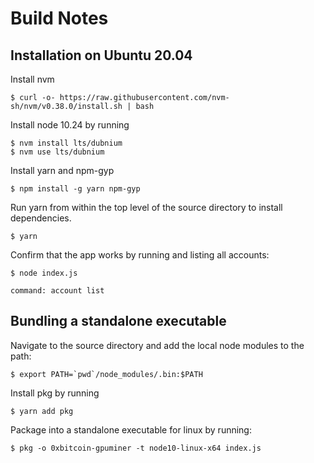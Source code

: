 # Build Notes

## Installation on Ubuntu 20.04

Install nvm 

    $ curl -o- https://raw.githubusercontent.com/nvm-sh/nvm/v0.38.0/install.sh | bash

Install node 10.24 by running

    $ nvm install lts/dubnium
    $ nvm use lts/dubnium


Install yarn and npm-gyp

    $ npm install -g yarn npm-gyp

Run yarn from within the top level of the source directory to install dependencies.

    $ yarn 

Confirm that the app works by running and listing all accounts:

    $ node index.js

    command: account list

## Bundling a standalone executable

Navigate to the source directory and add the local node modules to the path:

    $ export PATH=`pwd`/node_modules/.bin:$PATH

Install pkg by running 

    $ yarn add pkg

Package into a standalone executable for linux by running:

    $ pkg -o 0xbitcoin-gpuminer -t node10-linux-x64 index.js

